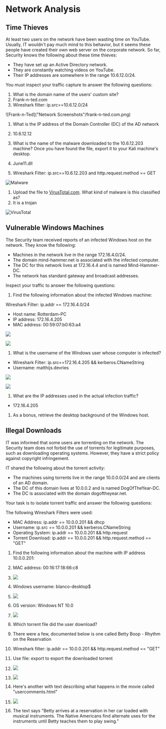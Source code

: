 # Network Analysis

## Time Thieves

At least two users on the network have been wasting time on YouTube. Usually, IT wouldn&#39;t pay much mind to this behavior, but it seems these people have created their own web server on the corporate network. So far, Security knows the following about these time thieves:

- They have set up an Active Directory network.
- They are constantly watching videos on YouTube.
- Their IP addresses are somewhere in the range 10.6.12.0/24.

You must inspect your traffic capture to answer the following questions:

1. What is the domain name of the users&#39; custom site?
  1. Frank-n-ted.com
  2. Wireshark filter: ip.src==10.6.12.0/24

![Frank-n-Ted]("Network Screenshots"/frank-n-ted.com.png)

1. What is the IP address of the Domain Controller (DC) of the AD network
  1. 10.6.12.12

1. What is the name of the malware downloaded to the 10.6.12.203 machine? Once you have found the file, export it to your Kali machine&#39;s desktop.
  1. June11.dll
  2. Wireshark Filter: ip.src==10.6.12.203 and http.request.method == GET

![Malware](Network_Screenshots/question_3.png)

1. Upload the file to [VirusTotal.com](https://www.virustotal.com/gui/). What kind of malware is this classified as?
  1. It is a trojan

![VirusTotal](Network_Screenshots/question_4.png)

####


####


####


## Vulnerable Windows Machines

The Security team received reports of an infected Windows host on the network. They know the following:

- Machines in the network live in the range 172.16.4.0/24.
- The domain mind-hammer.net is associated with the infected computer.
- The DC for this network lives at 172.16.4.4 and is named Mind-Hammer-DC.
- The network has standard gateway and broadcast addresses.

Inspect your traffic to answer the following questions:

1. Find the following information about the infected Windows machine:

Wireshark Filter: ip.addr == 172.16.4.0/24

- Host name: Rotterdam-PC
- IP address: 172.16.4.205
- MAC address: 00:59:07:b0:63:a4

![](RackMultipart20220513-1-k2pgd2_html_629a20f6397ff3ab.png)

![](RackMultipart20220513-1-k2pgd2_html_8223b4b410343760.png)

1. What is the username of the Windows user whose computer is infected?
  - Wireshark Filter: ip.src==172.16.4.205 &amp;&amp; kerberos.CNameString
  - Username: matthijs.devries

![](RackMultipart20220513-1-k2pgd2_html_1352dbcee6fb21a8.png)

![](RackMultipart20220513-1-k2pgd2_html_f28b854c9a7181c.png)

1. What are the IP addresses used in the actual infection traffic?
  - 172.16.4.205

1. As a bonus, retrieve the desktop background of the Windows host.

## Illegal Downloads

IT was informed that some users are torrenting on the network. The Security team does not forbid the use of torrents for legitimate purposes, such as downloading operating systems. However, they have a strict policy against copyright infringement.

IT shared the following about the torrent activity:

- The machines using torrents live in the range 10.0.0.0/24 and are clients of an AD domain.
- The DC of this domain lives at 10.0.0.2 and is named DogOfTheYear-DC.
- The DC is associated with the domain dogoftheyear.net.

Your task is to isolate torrent traffic and answer the following questions:

The following Wireshark Filters were used:

- MAC Address: ip.addr == 10.0.0.201 &amp;&amp; dhcp
- Username: ip.src == 10.0.0.201 &amp;&amp; kerberos.CNameString
- Operating System: ip.addr == 10.0.0.201 &amp;&amp; http.request
- Torrent Download: ip.addr == 10.0.0.201 &amp;&amp; http.request.method == &quot;GET&quot;

1. Find the following information about the machine with IP address 10.0.0.201:
  1. MAC address: 00:16:17:18:66:c8
  2. ![](RackMultipart20220513-1-k2pgd2_html_fba2d328890e20e8.png)
  3. Windows username: blanco-desktop$
  4. ![](RackMultipart20220513-1-k2pgd2_html_1c3f12361826ba5e.png)
  5. OS version: Windows NT 10.0
  6. ![](RackMultipart20220513-1-k2pgd2_html_6eb5e2dc1830be15.png)

1. Which torrent file did the user download?
  1. There were a few, documented below is one called Betty Boop - Rhythm on the Reservation
  2. Wireshark filter: ip.addr == 10.0.0.201 &amp;&amp; http.request.method == &quot;GET&quot;
  3. Use file: export to export the downloaded torrent
  4. ![](RackMultipart20220513-1-k2pgd2_html_2c3d485b4b4be9d4.png)
  5. ![](RackMultipart20220513-1-k2pgd2_html_c482a1015b9dda00.png)
  6. Here&#39;s another with text describing what happens in the movie called &quot;usercomments.html&quot;
  7. ![](RackMultipart20220513-1-k2pgd2_html_7d8c1631c8a025b4.png)
  8. The text says &quot;Betty arrives at a reservation in her car loaded with musical instruments. The Native Americans find alternate uses for the instruments until Betty teaches them to play swing.&quot;
